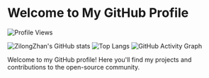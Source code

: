 # Welcome to My GitHub Profile

![Profile Views](https://komarev.com/ghpvc/?username=ZilongZhan)

![ZilongZhan's GitHub stats](https://github-readme-stats.vercel.app/api?username=ZilongZhan&show_icons=true&theme=radical)
![Top Langs](https://github-readme-stats.vercel.app/api/top-langs/?username=ZilongZhan&layout=compact&theme=radical)
![GitHub Activity Graph](https://github-readme-activity-graph.vercel.app/graph?username=ZilongZhan&theme=react-dark)

Welcome to my GitHub profile! Here you'll find my projects and contributions to the open-source community.

